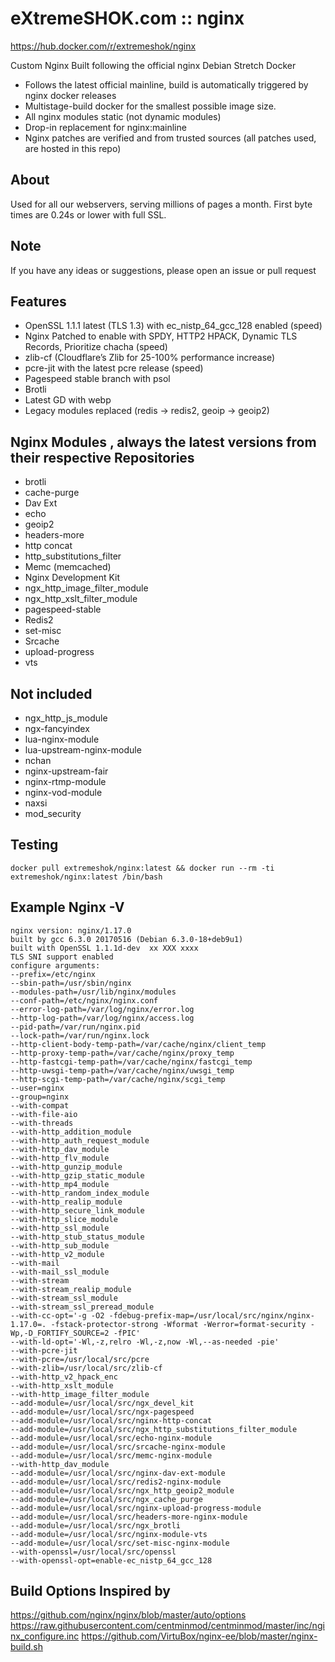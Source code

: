 # eXtremeSHOK.com :: nginx

https://hub.docker.com/r/extremeshok/nginx

Custom Nginx Built following the official nginx Debian Stretch Docker

* Follows the latest official mainline, build is automatically triggered by nginx docker releases
* Multistage-build docker for the smallest possible image size.
* All nginx modules static (not dynamic modules)
* Drop-in replacement for nginx:mainline
* Nginx patches are verified and from trusted sources (all patches used, are hosted in this repo)

## About
Used for all our webservers, serving millions of pages a month. First byte times are 0.24s or lower with full SSL.

## Note
If you have any ideas or suggestions, please open an issue or pull request

## Features
* OpenSSL 1.1.1 latest (TLS 1.3) with ec_nistp_64_gcc_128 enabled (speed)
* Nginx Patched to enable with SPDY, HTTP2 HPACK, Dynamic TLS Records, Prioritize chacha (speed)
* zlib-cf (Cloudflare’s Zlib for 25-100% performance increase)
* pcre-jit with the latest pcre release (speed)
* Pagespeed stable branch with psol
* Brotli
* Latest GD with webp
* Legacy modules replaced (redis -> redis2, geoip -> geoip2)

## Nginx Modules , always the latest versions from their respective Repositories
* brotli
* cache-purge
* Dav Ext
* echo
* geoip2
* headers-more
* http concat
* http_substitutions_filter
* Memc (memcached)
* Nginx Development Kit
* ngx_http_image_filter_module
* ngx_http_xslt_filter_module
* pagespeed-stable
* Redis2
* set-misc
* Srcache
* upload-progress
* vts

## Not included
* ngx_http_js_module
* ngx-fancyindex
* lua-nginx-module
* lua-upstream-nginx-module
* nchan
* nginx-upstream-fair
* nginx-rtmp-module
* nginx-vod-module
* naxsi
* mod_security

## Testing
```
docker pull extremeshok/nginx:latest && docker run --rm -ti extremeshok/nginx:latest /bin/bash
```

## Example Nginx -V
```
nginx version: nginx/1.17.0
built by gcc 6.3.0 20170516 (Debian 6.3.0-18+deb9u1)
built with OpenSSL 1.1.1d-dev  xx XXX xxxx
TLS SNI support enabled
configure arguments:
--prefix=/etc/nginx
--sbin-path=/usr/sbin/nginx
--modules-path=/usr/lib/nginx/modules
--conf-path=/etc/nginx/nginx.conf
--error-log-path=/var/log/nginx/error.log
--http-log-path=/var/log/nginx/access.log
--pid-path=/var/run/nginx.pid
--lock-path=/var/run/nginx.lock
--http-client-body-temp-path=/var/cache/nginx/client_temp
--http-proxy-temp-path=/var/cache/nginx/proxy_temp
--http-fastcgi-temp-path=/var/cache/nginx/fastcgi_temp
--http-uwsgi-temp-path=/var/cache/nginx/uwsgi_temp
--http-scgi-temp-path=/var/cache/nginx/scgi_temp
--user=nginx
--group=nginx
--with-compat
--with-file-aio
--with-threads
--with-http_addition_module
--with-http_auth_request_module
--with-http_dav_module
--with-http_flv_module
--with-http_gunzip_module
--with-http_gzip_static_module
--with-http_mp4_module
--with-http_random_index_module
--with-http_realip_module
--with-http_secure_link_module
--with-http_slice_module
--with-http_ssl_module
--with-http_stub_status_module
--with-http_sub_module
--with-http_v2_module
--with-mail
--with-mail_ssl_module
--with-stream
--with-stream_realip_module
--with-stream_ssl_module
--with-stream_ssl_preread_module
--with-cc-opt='-g -O2 -fdebug-prefix-map=/usr/local/src/nginx/nginx-1.17.0=. -fstack-protector-strong -Wformat -Werror=format-security -Wp,-D_FORTIFY_SOURCE=2 -fPIC'
--with-ld-opt='-Wl,-z,relro -Wl,-z,now -Wl,--as-needed -pie'
--with-pcre-jit
--with-pcre=/usr/local/src/pcre
--with-zlib=/usr/local/src/zlib-cf
--with-http_v2_hpack_enc
--with-http_xslt_module
--with-http_image_filter_module
--add-module=/usr/local/src/ngx_devel_kit
--add-module=/usr/local/src/ngx-pagespeed
--add-module=/usr/local/src/nginx-http-concat
--add-module=/usr/local/src/ngx_http_substitutions_filter_module
--add-module=/usr/local/src/echo-nginx-module
--add-module=/usr/local/src/srcache-nginx-module
--add-module=/usr/local/src/memc-nginx-module
--with-http_dav_module
--add-module=/usr/local/src/nginx-dav-ext-module
--add-module=/usr/local/src/redis2-nginx-module
--add-module=/usr/local/src/ngx_http_geoip2_module
--add-module=/usr/local/src/ngx_cache_purge
--add-module=/usr/local/src/nginx-upload-progress-module
--add-module=/usr/local/src/headers-more-nginx-module
--add-module=/usr/local/src/ngx_brotli
--add-module=/usr/local/src/nginx-module-vts
--add-module=/usr/local/src/set-misc-nginx-module
--with-openssl=/usr/local/src/openssl
--with-openssl-opt=enable-ec_nistp_64_gcc_128
```

## Build Options Inspired by
https://github.com/nginx/nginx/blob/master/auto/options https://raw.githubusercontent.com/centminmod/centminmod/master/inc/nginx_configure.inc https://github.com/VirtuBox/nginx-ee/blob/master/nginx-build.sh
